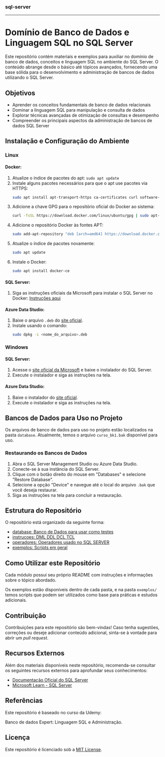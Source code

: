 ### sql-server
---

# Domínio de Banco de Dados e Linguagem SQL no SQL Server

Este repositório contém materiais e exemplos para auxiliar no domínio de banco de dados, conceitos e linguagem SQL no ambiente do SQL Server. O conteúdo abrange desde o básico até tópicos avançados, fornecendo uma base sólida para o desenvolvimento e administração de bancos de dados utilizando o SQL Server.

## Objetivos

- Aprender os conceitos fundamentais de banco de dados relacionais
- Dominar a linguagem SQL para manipulação e consulta de dados
- Explorar técnicas avançadas de otimização de consultas e desempenho
- Compreender os principais aspectos da administração de bancos de dados SQL Server

## Instalação e Configuração do Ambiente

### Linux

#### Docker:
1. Atualize o índice de pacotes do apt: `sudo apt update`
2. Instale alguns pacotes necessários para que o apt use pacotes via HTTPS: 
    ```bash
   sudo apt install apt-transport-https ca-certificates curl software-properties-common
    ```
3. Adicione a chave GPG para o repositório oficial do Docker ao sistema: 
    ```bash 
    curl -fsSL https://download.docker.com/linux/ubuntu/gpg | sudo apt-key add -
    ```
4. Adicione o repositório Docker às fontes APT:
    ```bash
    sudo add-apt-repository "deb [arch=amd64] https://download.docker.com/linux/ubuntu $(lsb_release -cs) stable"
    ```
5. Atualize o índice de pacotes novamente: 
    ```bash
    sudo apt update
    ```
6. Instale o Docker: 
    ```bash
    sudo apt install docker-ce
    ```

#### SQL Server:
1. Siga as instruções oficiais da Microsoft para instalar o SQL Server no Docker: [Instruções aqui](https://docs.microsoft.com/pt-br/sql/linux/quickstart-install-connect-docker?view=sql-server-ver15&pivots=cs1-bash)

#### Azure Data Studio:
1. Baixe o arquivo `.deb` do [site oficial](https://docs.microsoft.com/pt-br/sql/azure-data-studio/download-azure-data-studio?view=sql-server-ver15).
2. Instale usando o comando: 
    ```bash
    sudo dpkg -i <nome_do_arquivo>.deb
    ```

### Windows

#### SQL Server:
1. Acesse o [site oficial da Microsoft](https://www.microsoft.com/pt-br/sql-server/sql-server-downloads) e baixe o instalador do SQL Server.
2. Execute o instalador e siga as instruções na tela.

#### Azure Data Studio:
1. Baixe o instalador do [site oficial](https://docs.microsoft.com/pt-br/sql/azure-data-studio/download-azure-data-studio?view=sql-server-ver15).
2. Execute o instalador e siga as instruções na tela.

## Bancos de Dados para Uso no Projeto

Os arquivos de banco de dados para uso no projeto estão localizados na pasta `database`. Atualmente, temos o arquivo `curso_bk1.bak` disponível para uso.

### Restaurando os Bancos de Dados

1. Abra o SQL Server Management Studio ou Azure Data Studio.
2. Conecte-se à sua instância do SQL Server.
3. Clique com o botão direito do mouse em "Databases" e selecione "Restore Database".
4. Selecione a opção "Device" e navegue até o local do arquivo `.bak` que você deseja restaurar.
5. Siga as instruções na tela para concluir a restauração.

## Estrutura do Repositório

O repositório está organizado da seguinte forma:

- [database: Banco de Dados para usar como testes](database/README.md)
- [instrucoes: DML DDL DCL TCL](instrucoes/README.md)
- [operadores: Operadores usado no SQL SERVER](operadores/README.md)
- [exemplos: Scripts em geral](exemplos/)

## Como Utilizar este Repositório

Cada módulo possui seu próprio README com instruções e informações sobre o tópico abordado. 

Os exemplos estão disponíveis dentro de cada pasta, e na pasta `exemplos/` temos scripts que podem ser utilizados como base para práticas e estudos adicionais.

## Contribuição

Contribuições para este repositório são bem-vindas! Caso tenha sugestões, correções ou deseje adicionar conteúdo adicional, sinta-se à vontade para abrir um *pull request*.

## Recursos Externos

Além dos materiais disponíveis neste repositório, recomenda-se consultar os seguintes recursos externos para aprofundar seus conhecimentos:

- [Documentação Oficial do SQL Server](https://docs.microsoft.com/pt-br/sql/?view=sql-server-ver15)
- [Microsoft Learn - SQL Server](https://docs.microsoft.com/learn/sql-server/)

## Referências
Este repositório é baseado no curso da Udemy:

Banco de dados Expert: Linguagem SQL e Administração.


## Licença

Este repositório é licenciado sob a [MIT License](LICENSE).

